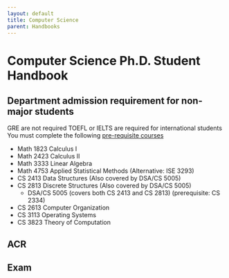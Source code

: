 ```yaml
---
layout: default
title: Computer Science
parent: Handbooks
---
```

# Computer Science Ph.D. Student Handbook

## Department admission requirement for non-major students
GRE are not required
TOEFL or IELTS are required for international students 
You must complete the following [pre-requisite courses](http://www.ou.edu/coe/cs/apply)
  * Math 1823 Calculus I
  * Math 2423 Calculus II
  * Math 3333 Linear Algebra
  * Math 4753 Applied Statistical Methods (Alternative: ISE 3293)
  * CS 2413 Data Structures (Also covered by DSA/CS 5005)
  * CS 2813 Discrete Structures (Also covered by DSA/CS 5005)
     * DSA/CS 5005 (covers both CS 2413 and CS 2813) (prerequisite: CS 2334)
  * CS 2613 Computer Organization
  * CS 3113 Operating Systems
  * CS 3823 Theory of Computation

## ACR

## Exam

